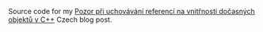 Source code for my [Pozor při uchovávání referencí na vnitřnosti dočasných objektů v C++](https://cs-blog.petrzemek.net/2017-12-03-pozor-pri-uchovavani-referenci-na-vnitrnosti-docasnych-objektu-v-cpp) Czech blog post.
